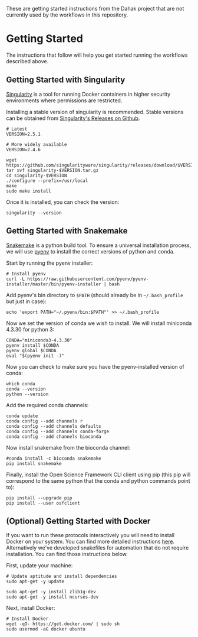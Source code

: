 These are getting started instructions from the Dahak project that are not currently used by the workflows in this repository.

# Getting Started

The instructions that follow will help you get started running the workflows
described above. 

## Getting Started with Singularity

[Singularity](http://singularity.lbl.gov) is a tool for running Docker containers 
in higher security environments where permissions are restricted.

Installing a stable version of singularity is recommended. Stable versions can be obtained from [Singularity's Releases on Github](https://github.com/singularityware/singularity/releases).

```
# Latest
VERSION=2.5.1

# More widely available
VERSION=2.4.6

wget https://github.com/singularityware/singularity/releases/download/$VERSION/singularity-$VERSION.tar.gz
tar xvf singularity-$VERSION.tar.gz
cd singularity-$VERSION
./configure --prefix=/usr/local
make
sudo make install
```

Once it is installed, you can check the version:

```
singularity --version
```

## Getting Started with Snakemake

[Snakemake](http://snakemake.readthedocs.io/en/stable/) is a python build tool.
To ensure a universal installation process, we will use [pyenv](https://github.com/pyenv/pyenv)
to install the correct versions of python and conda.

Start by running the pyenv installer:

```
# Install pyenv 
curl -L https://raw.githubusercontent.com/pyenv/pyenv-installer/master/bin/pyenv-installer | bash
```

Add pyenv's bin directory to `$PATH` (should already be in `~/.bash_profile` but just in case):

```
echo 'export PATH="~/.pyenv/bin:$PATH"' >> ~/.bash_profile
```

Now we set the version of conda we wish to install. We will install
miniconda 4.3.30 for python 3:

```
CONDA="miniconda3-4.3.30"
pyenv install $CONDA
pyenv global $CONDA
eval "$(pyenv init -)"
```

Now you can check to make sure you have the pyenv-installed version 
of conda:

```
which conda
conda --version
python --version
```

Add the required conda channels:

```
conda update
conda config --add channels r
conda config --add channels defaults
conda config --add channels conda-forge
conda config --add channels bioconda
```

Now install snakemake from the bioconda channel:

```
#conda install -c bioconda snakemake
pip install snakemake
```

Finally, install the Open Science Framework CLI client
using pip (this pip will correspond to the same python 
that the conda and python commands point to):

```
pip install --upgrade pip
pip install --user osfclient
```

## (Optional) Getting Started with Docker

If you want to run these protocols interactively you will need to install Docker on your system. You can find more detailed instructions [here](https://docs.docker.com/install/). 
Alternatively we've developed snakefiles for automation that do not require installation. You can find those instructions below. 

First, update your machine:

```
# Update aptitude and install dependencies
sudo apt-get -y update

sudo apt-get -y install zlib1g-dev
sudo apt-get -y install ncurses-dev
```

Next, install Docker:

```
# Install Docker
wget -qO- https://get.docker.com/ | sudo sh
sudo usermod -aG docker ubuntu
```


